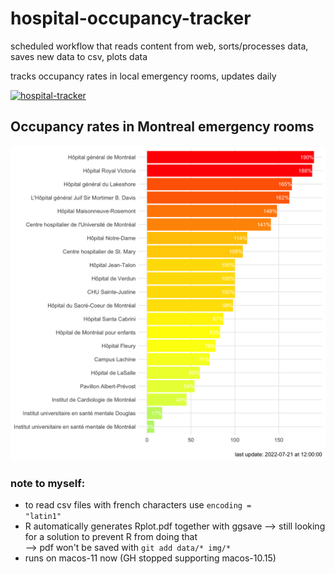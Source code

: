 # hospital-occupancy-tracker
scheduled workflow that reads content from web, sorts/processes data, saves new data to csv, plots data
<p>
tracks occupancy rates in local emergency rooms, updates daily
</p>

[![hospital-tracker](https://github.com/jlomako/hospital-occupancy-tracker/actions/workflows/main.yml/badge.svg)](https://github.com/jlomako/hospital-occupancy-tracker/actions/workflows/main.yml)

<p>
 
## Occupancy rates in Montreal emergency rooms
<img src = "img/today.png" width=800 />

### note to myself:
* to read csv files with french characters use <code>encoding = "latin1"</code>
* R automatically generates Rplot.pdf together with ggsave --> still looking for a solution to prevent R from doing that<br> --> pdf won't be saved with <code>git add data/* img/*</code>
* runs on macos-11 now (GH stopped supporting macos-10.15)
